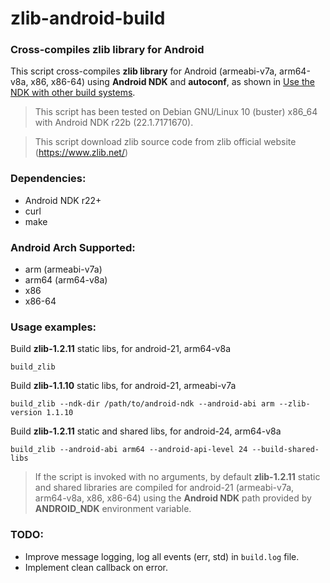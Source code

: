 # zlib-android-build

### Cross-compiles zlib library for Android

This script cross-compiles **zlib library** for Android (armeabi-v7a, arm64-v8a, x86, x86-64) using **Android NDK** and **autoconf**, as shown in [Use the NDK with other build systems](https://developer.android.com/ndk/guides/other_build_systems#autoconf).

> This script has been tested on Debian GNU/Linux 10 (buster) x86_64 with Android NDK r22b (22.1.7171670).

> This script download zlib source code from zlib official website (https://www.zlib.net/)

### Dependencies:

- Android NDK r22+
- curl
- make

### Android Arch Supported:

- arm (armeabi-v7a)
- arm64 (arm64-v8a)
- x86
- x86-64

### Usage examples:

Build **zlib-1.2.11** static libs, for android-21, arm64-v8a

```
build_zlib
```

Build **zlib-1.1.10** static libs, for android-21, armeabi-v7a

```
build_zlib --ndk-dir /path/to/android-ndk --android-abi arm --zlib-version 1.1.10
```

Build **zlib-1.2.11** static and shared libs, for android-24, arm64-v8a

```
build_zlib --android-abi arm64 --android-api-level 24 --build-shared-libs
```

> If the script is invoked with no arguments, by default **zlib-1.2.11** static and shared libraries are compiled for android-21 (armeabi-v7a, arm64-v8a, x86, x86-64) using the **Android NDK** path provided by **ANDROID_NDK** environment variable.

### TODO:

- Improve message logging, log all events (err, std) in `build.log` file.
- Implement clean callback on error.
